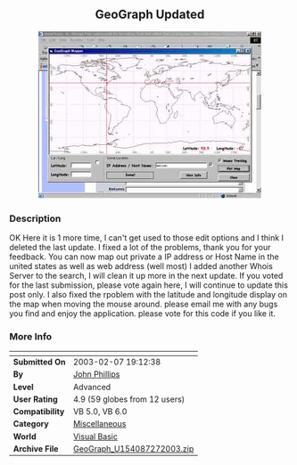 ﻿<div align="center">

## GeoGraph Updated

<img src="PIC2003271853252276.jpg">
</div>

### Description

OK Here it is 1 more time, I can't get used to those edit options and I think I deleted the last update. I fixed a lot of the problems, thank you for your feedback. You can now map out private a IP address or Host Name in the united states as well as web address (well most) I added another Whois Server to the search, I will clean it up more in the next update. If you voted for the last submission, please vote again here, I will continue to update this post only. I also fixed the rpoblem with the latitude and longitude display on the map when moving the mouse around. please email me with any bugs you find and enjoy the application. please vote for this code if you like it.
 
### More Info
 


<span>             |<span>
---                |---
**Submitted On**   |2003-02-07 19:12:38
**By**             |[John Phillips](https://github.com/Planet-Source-Code/PSCIndex/blob/master/ByAuthor/john-phillips.md)
**Level**          |Advanced
**User Rating**    |4.9 (59 globes from 12 users)
**Compatibility**  |VB 5\.0, VB 6\.0
**Category**       |[Miscellaneous](https://github.com/Planet-Source-Code/PSCIndex/blob/master/ByCategory/miscellaneous__1-1.md)
**World**          |[Visual Basic](https://github.com/Planet-Source-Code/PSCIndex/blob/master/ByWorld/visual-basic.md)
**Archive File**   |[GeoGraph\_U154087272003\.zip](https://github.com/Planet-Source-Code/john-phillips-geograph-updated__1-43027/archive/master.zip)








